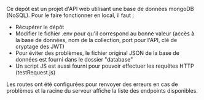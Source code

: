 Ce dépôt est un projet d'API web utilisant une base de données mongoDB (NoSQL). Pour le faire fonctionner en local, il faut :
* Récupérer le dépôt
* Modifier le fichier .env pour qu'il correspond au bonne valeur (accès à la base de données, nom de la collection, port pour l'API, clé de cryptage des JWT)
* Pour éviter des problèmes, le fichier original JSON de la base de données est fourni dans le dossier "database"
* Un script JS est aussi fourni pour pouvoir effectuer les requêtes HTTP (testRequest.js)

Les routes ont été configurées pour renvoyer des erreurs en cas de problèmes et la racine du serveur affiche la liste des endpoints disponibles.
